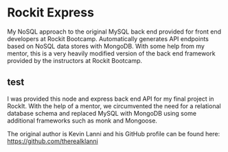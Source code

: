 # Rockit Express

My NoSQL approach to the original MySQL back end provided for front end developers at Rockit Bootcamp. 
Automatically generates API endpoints based on NoSQL data stores with MongoDB. With some help from my mentor, this is a very heavily modified version of the back end framework provided by the instructors at Rockit Bootcamp.

## test

I was provided this node and express back end API for my final project in RockIt. With the help of a mentor, we circumvented the need for a relational database schema and replaced MySQL with MongoDB using some additional frameworks such as monk and Mongoose.

The original author is Kevin Lanni and his GitHub profile can be found here:  https://github.com/therealklanni
 

